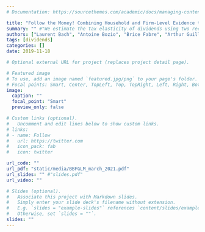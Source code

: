 ```yaml
---
# Documentation: https://sourcethemes.com/academic/docs/managing-content/

title: "Follow the Money! Combining Household and Firm-Level Evidence to Unravel the Tax Elasticity of Dividends"
summary: "" #"We estimate the tax elasticity of dividends using two recent French reforms: a hike in the dividend tax rate followed, five years later, by a cut. To follow the cash movements within the balance sheets of households and firms caused by these reforms, we use newly-accessible personal and corporate tax registries. Following the tax increase, the elasticity of dividends equals four and there is no shifting towards other personal income categories. We find instead an increase in companies’ spending. After the tax decrease, payouts revert to their initial level, but not enough to offset the amounts received during the high-tax period."
authors: ["Laurent Bach", "Antoine Bozio", "Brice Fabre", "Arthur Guillouzouic", admin, "Clément Malgouyres"]
tags: [dividends]
categories: []
date: 2019-11-18

# Optional external URL for project (replaces project detail page).

# Featured image
# To use, add an image named `featured.jpg/png` to your page's folder.
# Focal points: Smart, Center, TopLeft, Top, TopRight, Left, Right, BottomLeft, Bottom, BottomRight.
image:
  caption: ""
  focal_point: "Smart"
  preview_only: false

# Custom links (optional).
#   Uncomment and edit lines below to show custom links.
# links:
# - name: Follow
#   url: https://twitter.com
#   icon_pack: fab
#   icon: twitter

url_code: ""
url_pdf: "static/media/BBFGLM_march_2021.pdf"
url_slides: "" #"slides.pdf"
url_video: ""

# Slides (optional).
#   Associate this project with Markdown slides.
#   Simply enter your slide deck's filename without extension.
#   E.g. `slides = "example-slides"` references `content/slides/example-slides.md`.
#   Otherwise, set `slides = ""`.
slides: ""
---
```

